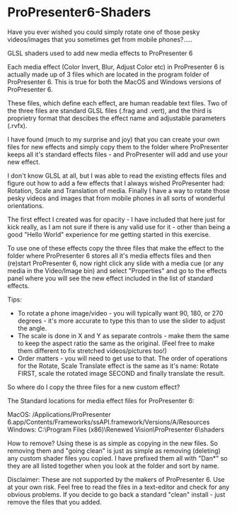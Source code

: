 # ProPresenter6-Shaders
Have you ever wished you could simply rotate one of those pesky videos/images that you sometimes get from mobile phones?.....

GLSL shaders used to add new media effects to ProPresenter 6

Each media effect (Color Invert, Blur, Adjust Color etc) in ProPresenter 6 is actually made up of 3 files which are located in the program folder of ProPresenter 6.  This is true for both the MacOS and Windows versions of ProPresenter 6.

These files, which define each effect, are human readable text files.  Two of the three files are standard GLSL files (.frag and .vert), and the third is proprietry format that descibes the effect name and adjustable parameters (.rvfx).

I have found (much to my surprise and joy) that you can create your own files for new effects and simply copy them to the folder where ProPresenter keeps all it's standard effects files - and ProPresenter will add and use your new effect.

I don't know GLSL at all, but I was able to read the existing effects files and figure out how to add a few effects that I always wished ProPresenter had: Rotation, Scale and Translation of media.  Finally I have a way to rotate those pesky videos and images that from mobile phones in all sorts of wonderful orientations.

The first effect I created was for opacity - I have included that here just for kick really, as I am not sure if there is any valid use for it - other than being a good "Hello World" experience for me getting started in this exercise.

To use one of these effects copy the three files that make the effect to the folder where ProPresenter 6 stores all it's media effects files and then (re)start ProPresenter 6, now right click any slide with a media cue (or any media in the Video/Image bin) and select "Properties" and go to the effects panel where you will see the new effect included in the list of standard effects.

Tips:
* To rotate a phone image/video - you will typically want 90, 180, or 270 degrees - it's more accurate to type this than to use the slider to adjust the angle.
* The scale is done in X and Y as separate controls - make them the same to keep the aspect ratio the same as the original. (Feel free to make them different to fix stretched videos/pictures too!)
* Order matters - you will need to get use to that. The order of operations for the Rotate, Scale Translate effect is the same as it's name: Rotate FIRST, scale the rotated image SECOND and finally translate the result.

So where do I copy the three files for a new custom effect?

The Standard locations for media effect files for ProPresenter 6:

MacOS: /Applications/ProPresenter 6.app/Contents/Frameworks/ssAPI.framework/Versions/A/Resources
Windows: C:\Program Files (x86)\Renewed Vision\ProPresenter 6\shaders

How to remove?
Using these is as simple as copying in the new files. So removing them and "going clean" is just as simple as removing (deleting) any custom shader files you copied.  I have prefixed them all with "Dan*" so they are all listed together when you look at the folder and sort by name.

Disclaimer: These are not supported by the makers of ProPresenter 6. Use at your own risk. Feel free to read the files in a text-editor and check for any obvious problems.  If you decide to go back a standard "clean" install - just remove the files that you added. 
